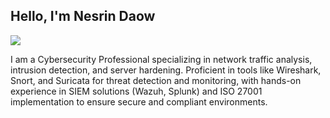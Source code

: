 ## Hello, I'm Nesrin Daow

<a href="https://www.linkedin.com/in/nesrin-daow-4229b8243/"><img src="https://img.shields.io/badge/-LinkedIn-0072b1?&style=for-the-badge&logo=linkedin&logoColor=white" /></a>

I am a Cybersecurity Professional specializing in network traffic analysis, intrusion detection, and server hardening. Proficient in tools like Wireshark, Snort, and Suricata for threat detection and monitoring, with hands-on experience in SIEM solutions (Wazuh, Splunk) and ISO 27001 implementation to ensure secure and compliant environments.

